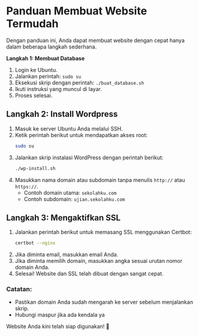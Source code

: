 # Panduan Membuat Website Termudah

Dengan panduan ini, Anda dapat membuat website dengan cepat hanya dalam beberapa langkah sederhana.

**Langkah 1: Membuat Database**  

1. Login ke Ubuntu.  
2. Jalankan perintah: `sudo su`  
3. Eksekusi skrip dengan perintah: `./buat_database.sh`  
4. Ikuti instruksi yang muncul di layar.  
5. Proses selesai.

## Langkah 2: Install Wordpress
1. Masuk ke server Ubuntu Anda melalui SSH.
2. Ketik perintah berikut untuk mendapatkan akses root:
   ```bash
   sudo su
   ```
3. Jalankan skrip instalasi WordPress dengan perintah berikut:
   ```bash
   ./wp-install.sh
   ```
4. Masukkan nama domain atau subdomain tanpa menulis `http://` atau `https://`.
   - Contoh domain utama: `sekolahku.com`
   - Contoh subdomain: `ujian.sekolahku.com`

## Langkah 3: Mengaktifkan SSL
1. Jalankan perintah berikut untuk memasang SSL menggunakan Certbot:
   ```bash
   certbot --nginx
   ```
2. Jika diminta email, masukkan email Anda.
3. Jika diminta memilih domain, masukkan angka sesuai urutan nomor domain Anda.
4. Selesai! Website dan SSL telah dibuat dengan sangat cepat.

### Catatan:
- Pastikan domain Anda sudah mengarah ke server sebelum menjalankan skrip.
- Hubungi maspur jika ada kendala ya

Website Anda kini telah siap digunakan! 🎉

